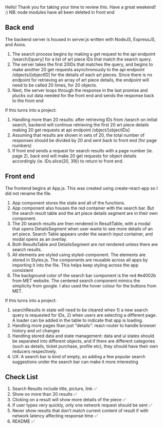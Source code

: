 Hello! Thank you for taking your time to review this. Have a great weekend! :) 
NB: node modules have all been deleted in front end

## Back end
The backend server is housed in server.js written with NodeJS, ExpressJS, and Axios.
1. The search process begins by making a get request to the api endpoint /search/[query] for a list of art piece IDs that match the search query.
2. The server takes the first 20IDs that matches the query, and begins to make another 20 get requests asynchronously to the api endpoint /objects/[objectID] for the details of each art pieces. Since there is no endpoint for retrieving an array of art piece details, the endpoint will need to be called 20 times, for 20 objects. 
3. Next, the server loops through the response in the last promise and plucks out data needed for the front end and sends the response back to the front end

If this turns into a project:
1. Handling more than 20 results: after retrieving IDs from /search on initial search, backend will continue retrieving the first 20 art piece details making 20 get requests at api endpoint /object/[objectIDs]
2. Assuming that results are shown in sets of 20, the total number of responses should be divided by 20 and sent back to front end (for page numbers)
3. If front end sends a request for search results with a page number (ie. page 2), back end will make 20 get requests for object details accordingly (ie. IDs.slice(20, 39)) to return to front end. 

## Front end
The frontend begins at App.js. This was created using create-react-app so I did not rename the file.
1. App component stores the state and all of the functions.
2. App component also houses the red container with the search bar. But the search result table and the art piece details segment are in their own component. 
3. The 20 search results are then rendered in ResultTable, with a modal that opens DetailsSegment when user wants to see more details of an art piece. Search Table appears under the search input container, and modal opens as an overlay.
4. Both ResultsTable and DetailsSegment are not rendered unless there are search results.
5. All elements are styled using styled-component. The elements are stored in Styles.js. The components are reusable across all apps by importing it into the file. This helps keep styling across the app consistent
6. The background color of the search bar component is the red #e4002b from MET website. The centered search component mimics the simplicity from google. I also used the hover colour for the buttons from MET. 

If this turns into a project:
1. searchResults in state will need to be cleared when 1) a new search query is requested for IDs, 2) when users are selecting a different page. A loader can be added in the table to indicate that app is loading. 
2. Handling more pages than just "details": react-router to handle browser history and url changes
3. Handling stored data and state management: data and ui states should be separated into different objects, and if there are different categories (such as details, ticket purchase, profile etc), they should have their own reducers respectively. 
4. UX: A search bar is kind of empty, so adding a few popular search suggestions under the search bar can make it more interesting





## Check List
1. Search Results include title, picture, link ✅
2. Show no more than 20 results ✅
3. Clicking on a result will show more details of the piece ✅
4. If user types very quickly, only one network request should be sent ✅
5. Never show results that don't match current content of result if with network latency affecting response time ✅
6. README ✅
